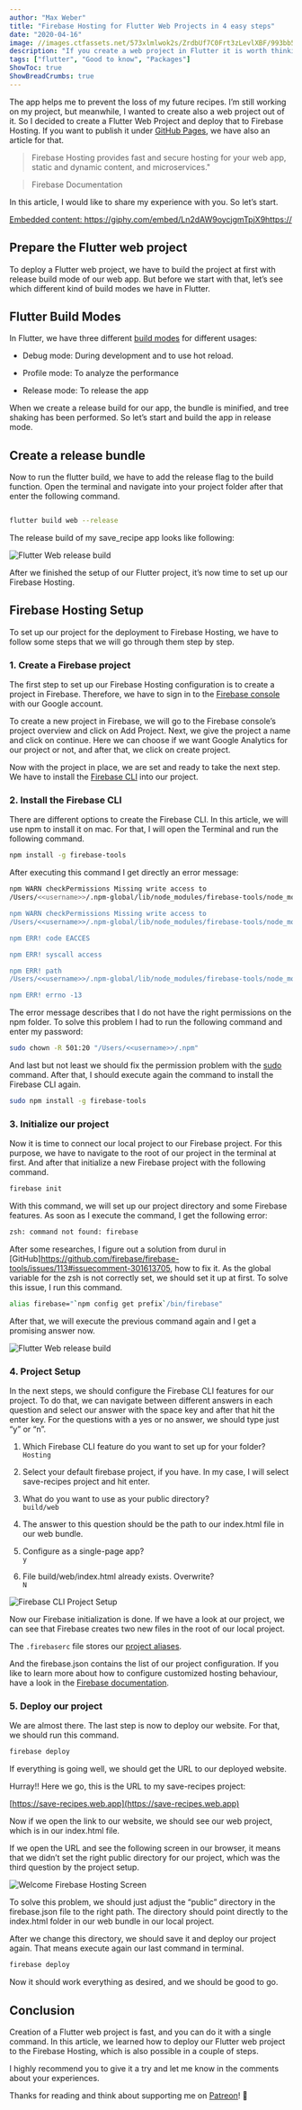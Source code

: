 ```yaml
---
author: "Max Weber"
title: "Firebase Hosting for Flutter Web Projects in 4 easy steps"
date: "2020-04-16"
image: //images.ctfassets.net/573xlmlwok2s/ZrdbUf7C0Frt3zLevlXBF/993bb52491ac3280459d39b4a3a10704/flutter_firebase_hosting.webp
description: "If you create a web project in Flutter it is worth thinking about how to deploy it. In this tutorial you will learn exactly that."
tags: ["flutter", "Good to know", "Packages"]
ShowToc: true
ShowBreadCrumbs: true
---
```


The app helps me to prevent the loss of my future recipes. I’m still working
on my project, but meanwhile, I wanted to create also a web project out of it.
So I decided to create a Flutter Web Project and deploy that to Firebase
Hosting. If you want to publish it under [GitHub Pages](./github-actions), we
have also an article for that.

> Firebase Hosting provides fast and secure hosting for your web app, static
> and dynamic content, and microservices." <br/>

> Firebase Documentation

In this article, I would like to share my experience with you. So let’s start.

<a href="https://giphy.com/embed/Ln2dAW9oycjgmTpjX9https://"
  class="embedly-card" data-card-width="100%" data-card-controls="0">Embedded
content: https://giphy.com/embed/Ln2dAW9oycjgmTpjX9https://</a>

## Prepare the Flutter web project

To deploy a Flutter web project, we have to build the project at first with
release build mode of our web app. But before we start with that, let’s see
which different kind of build modes we have in Flutter.

## Flutter Build Modes

In Flutter, we have three different [build
modes](https://docs.flutter.dev/deployment/web#minification) for different
usages:

- Debug mode: During development and to use hot reload.

- Profile mode: To analyze the performance

- Release mode: To release the app

When we create a release build for our app, the bundle is minified, and tree
shaking has been performed. So let’s start and build the app in release mode.

## Create a release bundle

Now to run the flutter build, we have to add the release flag to the build
function. Open the terminal and navigate into your project folder after that
enter the following command.

```bash

flutter build web --release

```

The release build of my save_recipe app looks like following:

![Flutter Web release
  build](//images.ctfassets.net/573xlmlwok2s/5e0gNZGDdcvPzk6ygWI29v/af1e6ee2c8876902f129e730a7b65fc0/release_build_save_recipe.webp)

After we finished the setup of our Flutter project, it’s now time to set up
our Firebase Hosting.

## Firebase Hosting Setup

To set up our project for the deployment to Firebase Hosting, we have to
follow some steps that we will go through them step by step.

### 1. Create a Firebase project

The first step to set up our Firebase Hosting configuration is to create a
project in Firebase. Therefore, we have to sign in to the [Firebase
console](https://console.firebase.google.com/?pli=1) with our Google account.

To create a new project in Firebase, we will go to the Firebase console’s
project overview and click on Add Project. Next, we give the project a name
and click on continue. Here we can choose if we want Google Analytics for our
project or not, and after that, we click on create project.

Now with the project in place, we are set and ready to take the next step. We
have to install the [Firebase CLI](https://firebase.google.com/docs/cli) into
our project.

### 2. Install the Firebase CLI

There are different options to create the Firebase CLI. In this article, we
will use npm to install it on mac. For that, I will open the Terminal and run
the following command.

```bash
npm install -g firebase-tools
```

After executing this command I get directly an error message:

```bash
npm WARN checkPermissions Missing write access to
/Users/<<username>>/.npm-global/lib/node_modules/firebase-tools/node_modules/string_decoder

npm WARN checkPermissions Missing write access to
/Users/<<username>>/.npm-global/lib/node_modules/firebase-tools/node_modules/through2/node_modules

npm ERR! code EACCES

npm ERR! syscall access

npm ERR! path
/Users/<<username>>/.npm-global/lib/node_modules/firebase-tools/node_modules/archiver-utils/node_modules/readable-stream

npm ERR! errno -13

```

The error message describes that I do not have the right permissions on the
npm folder. To solve this problem I had to run the following command and enter
my password:

```bash
sudo chown -R 501:20 "/Users/<<username>>/.npm"
```

And last but not least we should fix the permission problem with the
[sudo](https://superuser.com/questions/185441/what-does-the-sudo-command-do/185442#185442)
command. After that, I should execute again the command to install the
Firebase CLI again.

```bash
sudo npm install -g firebase-tools
```

### 3. Initialize our project

Now it is time to connect our local project to our Firebase project. For this
purpose, we have to navigate to the root of our project in the terminal at
first. And after that initialize a new Firebase project with the following
command.

```bash
firebase init
```

With this command, we will set up our project directory and some Firebase
features. As soon as I execute the command, I get the following error:

```bash
zsh: command not found: firebase
```

After some researches, I figure out a solution from durul in
[GitHub]https://github.com/firebase/firebase-tools/issues/113#issuecomment-301613705,
how to fix it. As the global variable for the zsh is not correctly set, we
should set it up at first. To solve this issue, I run this command.

```bash
alias firebase="`npm config get prefix`/bin/firebase"
```

After that, we will execute the previous command again and I get a promising
answer now.

![Flutter Web release
  build](//images.ctfassets.net/573xlmlwok2s/3ZwauIzJHkvJ2ngxj9Eolu/020e8ea97d749dba5166bc7f168979a8/promising_answer.png)

### 4. Project Setup

In the next steps, we should configure the Firebase CLI features for our
project. To do that, we can navigate between different answers in each
question and select our answer with the space key and after that hit the enter
key. For the questions with a yes or no answer, we should type just “y” or
“n”.

1. Which Firebase CLI feature do you want to set up for your folder? <br/>
   `Hosting`

1. Select your default firebase project, if you have. In my case, I will
   select save-recipes project and hit enter.

1. What do you want to use as your public directory? <br/> `build/web`

1. The answer to this question should be the path to our index.html file in
   our web bundle.

1. Configure as a single-page app? <br/>`y`

1. File build/web/index.html already exists. Overwrite? <br/> `N`

![Firebase CLI Project
  Setup](//images.ctfassets.net/573xlmlwok2s/57zhnW39UrvzHspx4wsk3v/c254ba42bdb4c47c325b45ef5f9f0941/project_setup.webp)

Now our Firebase initialization is done. If we have a look at our project, we
can see that Firebase creates two new files in the root of our local project.

The `.firebaserc` file stores our [project
aliases](https://firebase.google.com/docs/cli#project_aliases).

And the firebase.json contains the list of our project configuration. If you
like to learn more about how to configure customized hosting behaviour, have a
look in the [Firebase
documentation](https://firebase.google.com/docs/hosting/full-config).

### 5. Deploy our project

We are almost there. The last step is now to deploy our website. For that, we
should run this command.

```bash
firebase deploy
```

If everything is going well, we should get the URL to our deployed website.

Hurray!! Here we go, this is the URL to my save-recipes project:

[https://save-recipes.web.app](https://save-recipes.web.app)

Now if we open the link to our website, we should see our web project, which
is in our index.html file.

If we open the URL and see the following screen in our browser, it means that
we didn’t set the right public directory for our project, which was the third
question by the project setup.

![Welcome Firebase Hosting
  Screen](//images.ctfassets.net/573xlmlwok2s/66q8Fi7PwujyNyVUG3iLWp/abfaa8daa91ba5d9e4c83cde81cb2927/welcome_firebase_hosting.png)

To solve this problem, we should just adjust the “public” directory in the
firebase.json file to the right path. The directory should point directly to
the index.html folder in our web bundle in our local project.

After we change this directory, we should save it and deploy our project
again. That means execute again our last command in terminal.

```bash
firebase deploy
```

Now it should work everything as desired, and we should be good to go.

## Conclusion

Creation of a Flutter web project is fast, and you can do it with a single
command. In this article, we learned how to deploy our Flutter web project to
the Firebase Hosting, which is also possible in a couple of steps.

I highly recommend you to give it a try and let me know in the comments about
your experiences.

Thanks for reading and think about supporting me on [Patreon](https://patreon.com/dev_cafe)! 🎉
